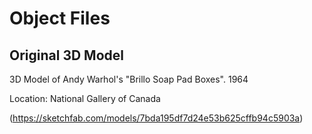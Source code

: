 # Object Files


## Original 3D Model 

3D Model of Andy Warhol's "Brillo Soap Pad Boxes". 1964

Location: National Gallery of Canada

(https://sketchfab.com/models/7bda195df7d24e53b625cffb94c5903a)
